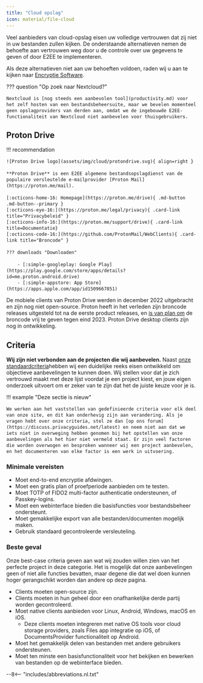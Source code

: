 ```yaml
---
title: "Cloud opslag"
icon: material/file-cloud
---
```


Veel aanbieders van cloud-opslag eisen uw volledige vertrouwen dat zij niet in uw bestanden zullen kijken. De onderstaande alternatieven nemen de behoefte aan vertrouwen weg door u de controle over uw gegevens te geven of door E2EE te implementeren.

Als deze alternatieven niet aan uw behoeften voldoen, raden wij u aan te kijken naar [Encryptie Software](encryption.md).

??? question "Op zoek naar Nextcloud?"

    Nextcloud is [nog steeds een aanbevolen tool](productivity.md) voor het zelf hosten van een bestandsbeheersuite, maar we bevelen momenteel geen opslagproviders van derden aan, omdat we de ingebouwde E2EE-functionaliteit van Nextcloud niet aanbevelen voor thuisgebruikers.

## Proton Drive

!!! recommendation

    ![Proton Drive logo](assets/img/cloud/protondrive.svg){ align=right }
    
    **Proton Drive** is een E2EE algemene bestandsopslagdienst van de populaire versleutelde e-mailprovider [Proton Mail](https://proton.me/mail).
    
    [:octicons-home-16: Homepage](https://proton.me/drive){ .md-button .md-button--primary }
    [:octicons-eye-16:](https://proton.me/legal/privacy){ .card-link title="Privacybeleid" }
    [:octicons-info-16:](https://proton.me/support/drive){ .card-link title=Documentatie}
    [:octicons-code-16:](https://github.com/ProtonMail/WebClients){ .card-link title="Broncode" }
    
    ??? downloads "Downloaden"
    
        - [:simple-googleplay: Google Play](https://play.google.com/store/apps/details?id=me.proton.android.drive)
        - [:simple-appstore: App Store](https://apps.apple.com/app/id1509667851)

De mobiele clients van Proton Drive werden in december 2022 uitgebracht en zijn nog niet open-source. Proton heeft in het verleden zijn broncode releases uitgesteld tot na de eerste product releases, en [is van plan om](https://www.reddit.com/r/ProtonDrive/comments/zf14i8/comment/izdwmme/?utm_source=share&utm_medium=web2x&context=3) de broncode vrij te geven tegen eind 2023. Proton Drive desktop clients zijn nog in ontwikkeling.

## Criteria

**Wij zijn niet verbonden aan de projecten die wij aanbevelen.** Naast [onze standaardcriteria](about/criteria.md)hebben wij een duidelijke reeks eisen ontwikkeld om objectieve aanbevelingen te kunnen doen. Wij stellen voor dat je zich vertrouwd maakt met deze lijst voordat je een project kiest, en jouw eigen onderzoek uitvoert om er zeker van te zijn dat het de juiste keuze voor je is.

!!! example "Deze sectie is nieuw"

    We werken aan het vaststellen van gedefinieerde criteria voor elk deel van onze site, en dit kan onderhevig zijn aan verandering. Als je vragen hebt over onze criteria, stel ze dan [op ons forum](https://discuss.privacyguides.net/latest) en neem niet aan dat we iets niet in overweging hebben genomen bij het opstellen van onze aanbevelingen als het hier niet vermeld staat. Er zijn veel factoren die worden overwogen en besproken wanneer wij een project aanbevelen, en het documenteren van elke factor is een werk in uitvoering.

### Minimale vereisten

- Moet end-to-end encryptie afdwingen.
- Moet een gratis plan of proefperiode aanbieden om te testen.
- Moet TOTP of FIDO2 multi-factor authenticatie ondersteunen, of Passkey-logins.
- Moet een webinterface bieden die basisfuncties voor bestandsbeheer ondersteunt.
- Moet gemakkelijke export van alle bestanden/documenten mogelijk maken.
- Gebruik standaard gecontroleerde versleuteling.

### Beste geval

Onze best-case criteria geven aan wat wij zouden willen zien van het perfecte project in deze categorie. Het is mogelijk dat onze aanbevelingen geen of niet alle functies bevatten, maar degene die dat wel doen kunnen hoger gerangschikt worden dan andere op deze pagina.

- Clients moeten open-source zijn.
- Clients moeten in hun geheel door een onafhankelijke derde partij worden gecontroleerd.
- Moet native clients aanbieden voor Linux, Android, Windows, macOS en iOS.
    - Deze clients moeten integreren met native OS tools voor cloud storage providers, zoals Files app integratie op iOS, of DocumentsProvider functionaliteit op Android.
- Moet het gemakkelijk delen van bestanden met andere gebruikers ondersteunen.
- Moet ten minste een basisfunctionaliteit voor het bekijken en bewerken van bestanden op de webinterface bieden.

--8<-- "includes/abbreviations.nl.txt"
